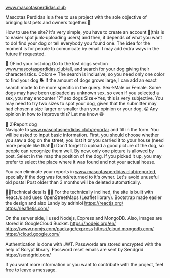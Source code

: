 www.mascotasperdidas.club

Mascotas Perdidas is a free to use project with the sole objective of bringing lost pets and owners together.:dog:

How to use the site?
It's very simple, you have to create an account :closed_lock_with_key:(this is to easier spot junk-uploading users) and then, it depends of what you want to do!
find your dog or tell everybody you found one. The idea for the moment is for people to comunicate by email. I may add extra ways in the future if requested.

:paw_prints: 1)Find your lost dog
Go to the lost dogs section www.mascotasperdidas.club/all, and search for your dog giving their characteristics.
Colors-> The search is inclusive, so you need only one color to find your dog :dog2: If the amount of dogs grows large, I can add an exact search mode to be more specific in the query.
Sex->Male or Female. Some dogs may have been uploaded as unknown sex, so even if you selected a sex, you may encounter "?" sex dogs
Size->Yes, this is very subjective. You may need to try two sizes to spot your dog, given that the submitter may had chosen a size larger or smaller than your opinion or your dog. :stuck_out_tongue:
Any opinion in how to improve this? Let me know 	:smile:

:paw_prints: 2)Report dog   
Navigate to www.mascotasperdidas.club/reportar and fill in the form. You will be asked to input basic information. First, you should choose whether you saw a dog on the street, you lost it or you carried it to your house (need more people like that!:clap:)
Don't forget to upload a good picture of the dog, so people can recognize them well. By now, only one picture is allowed by post.
Select in the map the position of the dog. If you picked it up, you may prefer to select the place where it was found and not your actual house.


You can eliminate your reports in www.mascotasperdidas.club/reported, specially if the dog was found/returned to it's owner. Let's avoid unuseful old posts! Post older than 3 months will be deleted automatically.


:wrench::wrench:Technical details :wrench::wrench:
For the technically inclined, the site is built with ReactJs and uses OpenStreetMaps (Leaflet library). Bootstrap made easier the design and also Landy by adrinlol 
https://reactjs.org/
https://leafletjs.com/

On the server side, I used Nodejs, Express and MongoDB. Also, images are stored in GoogleCloud Bucket.
https://nodejs.org/en/
https://www.npmjs.com/package/express
https://cloud.mongodb.com/
https://cloud.google.com/

Authentication is done with JWT. 
Passwords are stored encrypted with the help of Bcrypt library. 
Password reset emails are sent by Sendgrid https://sendgrid.com/

If you want more information or you want to contribute with the project, feel free to leave a message.
